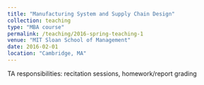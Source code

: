 ```yaml
---
title: "Manufacturing System and Supply Chain Design"
collection: teaching
type: "MBA course"
permalink: /teaching/2016-spring-teaching-1
venue: "MIT Sloan School of Management"
date: 2016-02-01
location: "Cambridge, MA"
---
```

TA responsibilities: recitation sessions, homework/report grading

